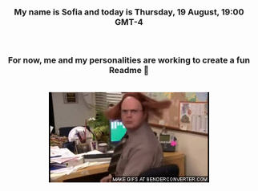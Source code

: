 


<div align="center">
<h3 >My name is Sofia and today is Thursday, 19 August, 19:00 GMT-4</h3><br>
<h3 >For now, me and my personalities are working to create a fun Readme 👋
</h3><br>
<img src='img/dwight.gif' alt='working...'/>
</div>
